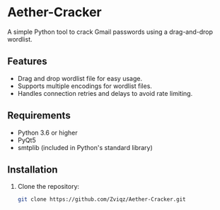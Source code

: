 # Aether-Cracker

A simple Python tool to crack Gmail passwords using a drag-and-drop wordlist.

## Features

- Drag and drop wordlist file for easy usage.
- Supports multiple encodings for wordlist files.
- Handles connection retries and delays to avoid rate limiting.

## Requirements

- Python 3.6 or higher
- PyQt5
- smtplib (included in Python's standard library)

## Installation

1. Clone the repository:
   ```sh
   git clone https://github.com/Zviqz/Aether-Cracker.git
